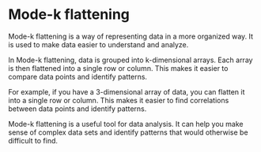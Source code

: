 # Mode-k flattening

Mode-k flattening is a way of representing data in a more organized way. It is used to make data easier to understand and analyze. 

In Mode-k flattening, data is grouped into k-dimensional arrays. Each array is then flattened into a single row or column. This makes it easier to compare data points and identify patterns. 

For example, if you have a 3-dimensional array of data, you can flatten it into a single row or column. This makes it easier to find correlations between data points and identify patterns. 

Mode-k flattening is a useful tool for data analysis. It can help you make sense of complex data sets and identify patterns that would otherwise be difficult to find.
